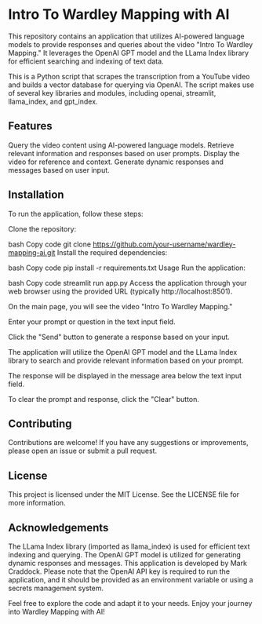 # Intro To Wardley Mapping with AI
This repository contains an application that utilizes AI-powered language models to provide responses and queries about the video "Intro To Wardley Mapping." It leverages the OpenAI GPT model and the LLama Index library for efficient searching and indexing of text data.

This is a Python script that scrapes the transcription from a YouTube video and builds a vector database for querying via OpenAI. The script makes use of several key libraries and modules, including openai, streamlit, llama_index, and gpt_index.

## Features
Query the video content using AI-powered language models.
Retrieve relevant information and responses based on user prompts.
Display the video for reference and context.
Generate dynamic responses and messages based on user input.

## Installation
To run the application, follow these steps:

Clone the repository:

bash
Copy code
git clone https://github.com/your-username/wardley-mapping-ai.git
Install the required dependencies:

bash
Copy code
pip install -r requirements.txt
Usage
Run the application:

bash
Copy code
streamlit run app.py
Access the application through your web browser using the provided URL (typically http://localhost:8501).

On the main page, you will see the video "Intro To Wardley Mapping."

Enter your prompt or question in the text input field.

Click the "Send" button to generate a response based on your input.

The application will utilize the OpenAI GPT model and the LLama Index library to search and provide relevant information based on your prompt.

The response will be displayed in the message area below the text input field.

To clear the prompt and response, click the "Clear" button.

## Contributing
Contributions are welcome! If you have any suggestions or improvements, please open an issue or submit a pull request.

## License
This project is licensed under the MIT License. See the LICENSE file for more information.

## Acknowledgements
The LLama Index library (imported as llama_index) is used for efficient text indexing and querying.
The OpenAI GPT model is utilized for generating dynamic responses and messages.
This application is developed by Mark Craddock.
Please note that the OpenAI API key is required to run the application, and it should be provided as an environment variable or using a secrets management system.

Feel free to explore the code and adapt it to your needs. Enjoy your journey into Wardley Mapping with AI!
